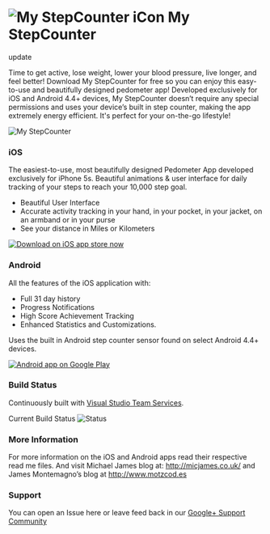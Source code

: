 ![My StepCounter iCon](https://raw.githubusercontent.com/jamesmontemagno/My-StepCounter/master/StepCounter/Resources/Icon@2x.png) My StepCounter
==============

update

Time to get active, lose weight, lower your blood pressure, live longer, and feel better! Download My StepCounter for free so you can enjoy this easy-to-use and beautifully designed pedometer app! Developed exclusively for iOS and Android 4.4+ devices, My StepCounter doesn’t require any special permissions and uses your device’s built in step counter, making the app extremely energy efficient. It's perfect for your on-the-go lifestyle!

![My StepCounter](https://raw.githubusercontent.com/jamesmontemagno/My-StepCounter/master/Artwork/Android/Hero.png) 



### iOS
The easiest-to-use, most beautifully designed Pedometer App developed exclusively for iPhone 5s. Beautiful animations & user interface for daily tracking of your steps to reach your 10,000 step goal.

* Beautiful User Interface
* Accurate activity tracking in your hand, in your pocket, in your jacket, on an armband or in your purse
* See your distance in Miles or Kilometers


<a href="https://itunes.apple.com/gb/app/my-stepcounter/id789817499?mt=8" target="_blank"><img alt="Download on iOS app store now" src="https://raw.githubusercontent.com/jamesmontemagno/My-StepCounter/master/Artwork/AppleAppStore.png"/></a>


### Android
All the features of the iOS application with:

* Full 31 day history
* Progress Notifications
* High Score Achievement Tracking
* Enhanced Statistics and Customizations.

Uses the built in Android step counter sensor found on select Android 4.4+ devices.

<a href="https://play.google.com/store/apps/details?id=com.refractored.mystepcounter">
  <img alt="Android app on Google Play"
       src="https://developer.android.com/images/brand/en_app_rgb_wo_60.png" />
</a>

### Build Status 
Continuously built with [Visual Studio Team Services](https://www.visualstudio.com/en-us/products/visual-studio-team-services-vs.aspx). 

Current Build Status ![Status](https://jamesmontemagno.visualstudio.com/_apis/public/build/definitions/2b1e39eb-7cb6-4098-8ed7-75e139b17685/1/badge)


### More Information

For more information on the iOS and Android apps read their respective read me files. And visit Michael James blog at: http://micjames.co.uk/ and James Montemagno’s blog at http://www.motzcod.es


### Support

You can open an Issue here or leave feed back in our [Google+ Support Community](https://plus.google.com/u/1/communities/106433451512233846972)




